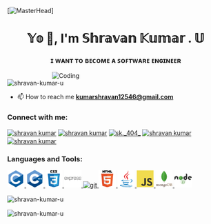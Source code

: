 [![MasterHead](https://i.pinimg.com/originals/eb/50/87/eb50875a68b04b0480fa929af2c7547c.gif)]
<h1 align="center">𝕐𝕠 👋, I'm 𝕊𝕙𝕣𝕒𝕧𝕒𝕟 𝕂𝕦𝕞𝕒𝕣 . 𝕌</h1>
<h3 align="center">ɪ ᴡᴀɴᴛ ᴛᴏ ʙᴇᴄᴏᴍᴇ ᴀ ꜱᴏꜰᴛᴡᴀʀᴇ ᴇɴɢɪɴᴇᴇʀ</h3>
<img align="right" alt="Coding" width="400" src="https://i.giphy.com/media/mTPjPA6SSXgTsnZ1Dh/giphy.gif">

<p align="left"> <img src="https://komarev.com/ghpvc/?username=shravan-kumar-u&label=Profile%20views&color=0e75b6&style=flat" alt="shravan-kumar-u" /> </p>

- 📫 How to reach me **kumarshravan12546@gmail.com**

<h3 align="left">Connect with me:</h3>
<p align="left">
<a href="https://linkedin.com/in/shravan kumar" target="blank"><img align="center" src="https://raw.githubusercontent.com/rahuldkjain/github-profile-readme-generator/master/src/images/icons/Social/linked-in-alt.svg" alt="shravan kumar" height="30" width="40" /></a>
<a href="https://fb.com/shravan kumar" target="blank"><img align="center" src="https://raw.githubusercontent.com/rahuldkjain/github-profile-readme-generator/master/src/images/icons/Social/facebook.svg" alt="shravan kumar" height="30" width="40" /></a>
<a href="https://instagram.com/sk._404_" target="blank"><img align="center" src="https://raw.githubusercontent.com/rahuldkjain/github-profile-readme-generator/master/src/images/icons/Social/instagram.svg" alt="sk._404_" height="30" width="40" /></a>
<a href="https://www.codechef.com/users/shravan kumar" target="blank"><img align="center" src="https://cdn.jsdelivr.net/npm/simple-icons@3.1.0/icons/codechef.svg" alt="shravan kumar" height="30" width="40" /></a>
<a href="https://discord.gg/shravan kumar" target="blank"><img align="center" src="https://raw.githubusercontent.com/rahuldkjain/github-profile-readme-generator/master/src/images/icons/Social/discord.svg" alt="shravan kumar" height="30" width="40" /></a>
</p>

<h3 align="left">Languages and Tools:</h3>
<p align="left"> <a href="https://www.cprogramming.com/" target="_blank" rel="noreferrer"> <img src="https://raw.githubusercontent.com/devicons/devicon/master/icons/c/c-original.svg" alt="c" width="40" height="40"/> </a> <a href="https://www.w3schools.com/cpp/" target="_blank" rel="noreferrer"> <img src="https://raw.githubusercontent.com/devicons/devicon/master/icons/cplusplus/cplusplus-original.svg" alt="cplusplus" width="40" height="40"/> </a> <a href="https://www.w3schools.com/css/" target="_blank" rel="noreferrer"> <img src="https://raw.githubusercontent.com/devicons/devicon/master/icons/css3/css3-original-wordmark.svg" alt="css3" width="40" height="40"/> </a> <a href="https://expressjs.com" target="_blank" rel="noreferrer"> <img src="https://raw.githubusercontent.com/devicons/devicon/master/icons/express/express-original-wordmark.svg" alt="express" width="40" height="40"/> </a> <a href="https://git-scm.com/" target="_blank" rel="noreferrer"> <img src="https://www.vectorlogo.zone/logos/git-scm/git-scm-icon.svg" alt="git" width="40" height="40"/> </a> <a href="https://www.w3.org/html/" target="_blank" rel="noreferrer"> <img src="https://raw.githubusercontent.com/devicons/devicon/master/icons/html5/html5-original-wordmark.svg" alt="html5" width="40" height="40"/> </a> <a href="https://www.java.com" target="_blank" rel="noreferrer"> <img src="https://raw.githubusercontent.com/devicons/devicon/master/icons/java/java-original.svg" alt="java" width="40" height="40"/> </a> <a href="https://developer.mozilla.org/en-US/docs/Web/JavaScript" target="_blank" rel="noreferrer"> <img src="https://raw.githubusercontent.com/devicons/devicon/master/icons/javascript/javascript-original.svg" alt="javascript" width="40" height="40"/> </a> <a href="https://www.mongodb.com/" target="_blank" rel="noreferrer"> <img src="https://raw.githubusercontent.com/devicons/devicon/master/icons/mongodb/mongodb-original-wordmark.svg" alt="mongodb" width="40" height="40"/> </a> <a href="https://nodejs.org" target="_blank" rel="noreferrer"> <img src="https://raw.githubusercontent.com/devicons/devicon/master/icons/nodejs/nodejs-original-wordmark.svg" alt="nodejs" width="40" height="40"/> </a> </p>

<p><img align="center" src="https://github-readme-stats.vercel.app/api/top-langs?username=shravan-kumar-u&show_icons=true&locale=en&layout=compact" alt="shravan-kumar-u" /></p>

<p><img align="center" src="https://github-readme-streak-stats.herokuapp.com/?user=shravan-kumar-u&" alt="shravan-kumar-u" /></p>



<!--
# Yoo...!!! 👋
## I am going to become a FullStack-Developer ✨
-->

<!--

**Shravan-Kumar-U/Shravan-Kumar-U** is a ✨ _special_ ✨ repository because its `README.md` (this file) appears on your GitHub profile.

Here are some ideas to get you started:

- 🔭 I’m currently working on ...
- 🌱 I’m currently learning ...
- 👯 I’m looking to collaborate on ...
- 🤔 I’m looking for help with ...
- 💬 Ask me about ...
- 📫 How to reach me: ...
- 😄 Pronouns: ...
- ⚡ Fun fact: ...
-->
